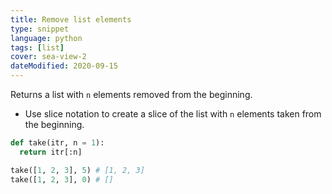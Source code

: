 ```yaml
---
title: Remove list elements
type: snippet
language: python
tags: [list]
cover: sea-view-2
dateModified: 2020-09-15
---
```


Returns a list with `n` elements removed from the beginning.

- Use slice notation to create a slice of the list with `n` elements taken from the beginning.

```py
def take(itr, n = 1):
  return itr[:n]

take([1, 2, 3], 5) # [1, 2, 3]
take([1, 2, 3], 0) # []
```
